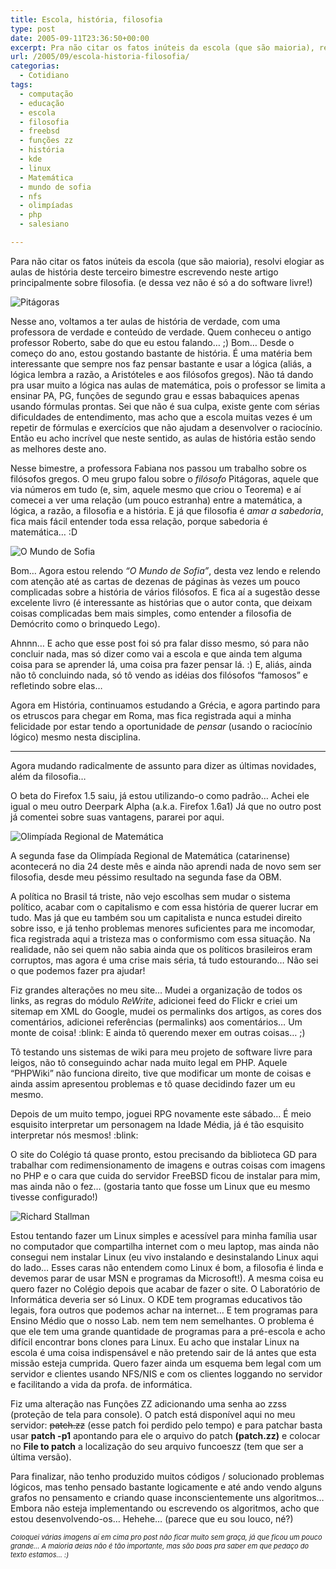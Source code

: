 ```yaml
---
title: Escola, história, filosofia
type: post
date: 2005-09-11T23:36:50+00:00
excerpt: Pra não citar os fatos inúteis da escola (que são maioria), resolvi elogiar as aulas de história deste terceiro bimestre escrevendo neste artigo principalmente sobre filosofia (e dessa vez não é só a do software livre!)
url: /2005/09/escola-historia-filosofia/
categorias:
  - Cotidiano
tags:
  - computação
  - educação
  - escola
  - filosofia
  - freebsd
  - funções zz
  - história
  - kde
  - linux
  - Matemática
  - mundo de sofia
  - nfs
  - olimpíadas
  - php
  - salesiano

---
```

Para não citar os fatos inúteis da escola (que são maioria), resolvi elogiar as aulas de história deste terceiro bimestre escrevendo neste artigo principalmente sobre filosofia. (e dessa vez não é só a do software livre!)

![Pitágoras](https://static.flickr.com/33/42829996_812bc11c2f_o.jpg)

Nesse ano, voltamos a ter aulas de história de verdade, com uma professora de verdade e conteúdo de verdade. Quem conheceu o antigo professor Roberto, sabe do que eu estou falando… ;) Bom… Desde o começo do ano, estou gostando bastante de história. É uma matéria bem interessante que sempre nos faz pensar bastante e usar a lógica (aliás, a lógica lembra a razão, a Aristóteles e aos filósofos gregos). Não tá dando pra usar muito a lógica nas aulas de matemática, pois o professor se limita a ensinar PA, PG, funções de segundo grau e essas babaquices apenas usando fórmulas prontas. Sei que não é sua culpa, existe gente com sérias dificuldades de entendimento, mas acho que a escola muitas vezes é um repetir de fórmulas e exercícios que não ajudam a desenvolver o raciocínio. Então eu acho incrível que neste sentido, as aulas de história estão sendo as melhores deste ano.

Nesse bimestre, a professora Fabiana nos passou um trabalho sobre os filósofos gregos. O meu grupo falou sobre o _filósofo_ Pitágoras, aquele que via números em tudo (e, sim, aquele mesmo que criou o Teorema) e aí comecei a ver uma relação (um pouco estranha) entre a matemática, a lógica, a razão, a filosofia e a história. E já que filosofia é _amar a sabedoria_, fica mais fácil entender toda essa relação, porque sabedoria é matemática… :D

![O Mundo de Sofia](https://static.flickr.com/24/42829999_3d1afa1c6f_o.jpg)

Bom… Agora estou relendo _“O Mundo de Sofia”_, desta vez lendo e relendo com atenção até as cartas de dezenas de páginas às vezes um pouco complicadas sobre a história de vários filósofos. E fica aí a sugestão desse excelente livro (é interessante as histórias que o autor conta, que deixam coisas complicadas bem mais simples, como entender a filosofia de Demócrito como o brinquedo Lego).

Ahnnn… E acho que esse post foi só pra falar disso mesmo, só para não concluir nada, mas só dizer como vai a escola e que ainda tem alguma coisa para se aprender lá, uma coisa pra fazer pensar lá. :) E, aliás, ainda não tô concluindo nada, só tô vendo as idéias dos filósofos “famosos” e refletindo sobre elas…

Agora em História, continuamos estudando a Grécia, e agora partindo para os etruscos para chegar em Roma, mas fica registrada aqui a minha felicidade por estar tendo a oportunidade de _pensar_ (usando o raciocínio lógico) mesmo nesta disciplina.

* * *

Agora mudando radicalmente de assunto para dizer as últimas novidades, além da filosofia…

O beta do Firefox 1.5 saiu, já estou utilizando-o como padrão… Achei ele igual o meu outro Deerpark Alpha (a.k.a. Firefox 1.6a1) Já que no outro post já comentei sobre suas vantagens, pararei por aqui.

![Olimpíada Regional de Matemática](https://static.flickr.com/24/42830001_a0df9196ba_o.gif)

A segunda fase da Olimpíada Regional de Matemática (catarinense) acontecerá no dia 24 deste mês e ainda não aprendi nada de novo sem ser filosofia, desde meu péssimo resultado na segunda fase da OBM.

A política no Brasil tá triste, não vejo escolhas sem mudar o sistema político, acabar com o capitalismo e com essa história de querer lucrar em tudo. Mas já que eu também sou um capitalista e nunca estudei direito sobre isso, e já tenho problemas menores suficientes para me incomodar, fica registrada aqui a tristeza mas o conformismo com essa situação. Na realidade, não sei quem não sabia ainda que os políticos brasileiros eram corruptos, mas agora é uma crise mais séria, tá tudo estourando… Não sei o que podemos fazer pra ajudar!

Fiz grandes alterações no meu site… Mudei a organização de todos os links, as regras do módulo _ReWrite_, adicionei feed do Flickr e criei um sitemap em XML do Google, mudei os permalinks dos artigos, as cores dos comentários, adicionei referências (permalinks) aos comentários… Um monte de coisa! :blink: E ainda tô querendo mexer em outras coisas… ;)

Tô testando uns sistemas de wiki para meu projeto de software livre para leigos, não tô conseguindo achar nada muito legal em PHP. Aquele “PHPWiki” não funciona direito, tive que modificar um monte de coisas e ainda assim apresentou problemas e tô quase decidindo fazer um eu mesmo.

Depois de um muito tempo, joguei RPG novamente este sábado… É meio esquisito interpretar um personagem na Idade Média, já é tão esquisito interpretar nós mesmos! :blink:

O site do Colégio tá quase pronto, estou precisando da biblioteca GD para trabalhar com redimensionamento de imagens e outras coisas com imagens no PHP e o cara que cuida do servidor FreeBSD ficou de instalar para mim, mas ainda não o fez… (gostaria tanto que fosse um Linux que eu mesmo tivesse configurado!)

![Richard Stallman](https://static.flickr.com/30/42831375_308d3fbe7b_m.jpg)

Estou tentando fazer um Linux simples e acessível para minha família usar no computador que compartilha internet com o meu laptop, mas ainda não consegui nem instalar Linux (eu vivo instalando e desinstalando Linux aqui do lado… Esses caras não entendem como Linux é bom, a filosofia é linda e devemos parar de usar MSN e programas da Microsoft!). A mesma coisa eu quero fazer no Colégio depois que acabar de fazer o site. O Laboratório de Informática deveria ser só Linux. O KDE tem programas educativos tão legais, fora outros que podemos achar na internet… E tem programas para Ensino Médio que o nosso Lab. nem tem nem semelhantes. O problema é que ele tem uma grande quantidade de programas para a pré-escola e acho difícil encontrar bons clones para Linux. Eu acho que instalar Linux na escola é uma coisa indispensável e não pretendo sair de lá antes que esta missão esteja cumprida. Quero fazer ainda um esquema bem legal com um servidor e clientes usando NFS/NIS e com os clientes loggando no servidor e facilitando a vida da profa. de informática.

Fiz uma alteração nas Funções ZZ adicionando uma senha ao zzss (proteção de tela para console). O patch está disponível aqui no meu servidor: ~~patch.zz~~ (esse patch foi perdido pelo tempo) e para patchar basta usar **patch -p1** apontando para ele o arquivo do patch **(patch.zz)** e colocar no **File to patch** a localização do seu arquivo funcoeszz (tem que ser a última versão).

Para finalizar, não tenho produzido muitos códigos / solucionado problemas lógicos, mas tenho pensado bastante logicamente e até ando vendo alguns grafos no pensamento e criando quase inconscientemente uns algoritmos… Embora não esteja implementando ou escrevendo os algoritmos, acho que estou desenvolvendo-os… Hehehe… (parece que eu sou louco, né?)

<p style="font-size:11px;font-style:italic;">
  Coloquei várias imagens aí em cima pro post não ficar muito sem graça, já que ficou um pouco grande… A maioria delas não é tão importante, mas são boas pra saber em que pedaço do texto estamos… :)
</p>


